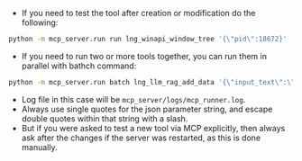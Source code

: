 - If you need to test the tool after creation or modification do the following:
```bash
python -m mcp_server.run run lng_winapi_window_tree '{\"pid\":18672}'
```
- If you need to run two or more tools together, you can run them in parallel with bathch command:
```bash
python -m mcp_server.run batch lng_llm_rag_add_data '{\"input_text\":\"Hello pirate!\"}' lng_llm_rag_search '{\"query\":\"Pirate\"}'
```
- Log file in this case will be `mcp_server/logs/mcp_runner.log`.
- Always use single quotes for the json parameter string, and escape double quotes within that string with a slash.
- But if you were asked to test a new tool via MCP explicitly, then always ask after the changes if the server was restarted, as this is done manually.
